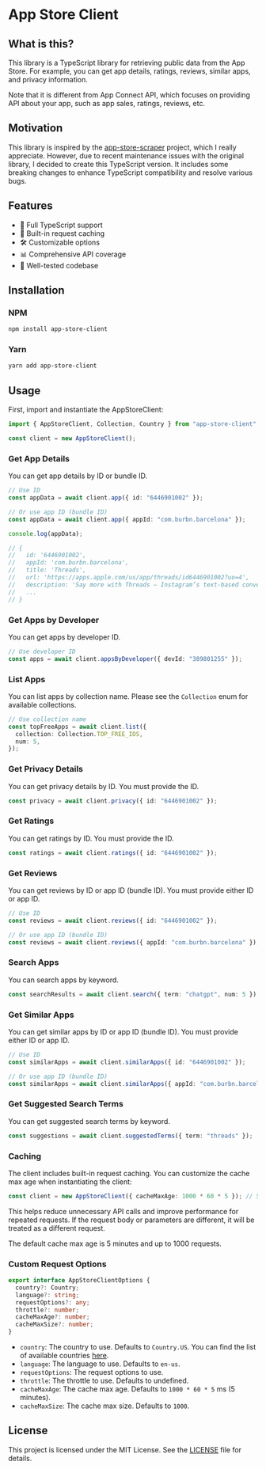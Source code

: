 # App Store Client

## What is this?

This library is a TypeScript library for retrieving public data from the App Store. For example, you can get app details, ratings, reviews, similar apps, and privacy information.

Note that it is different from App Connect API, which focuses on providing API about your app, such as app sales, ratings, reviews, etc.

## Motivation

This library is inspired by the [app-store-scraper](https://github.com/facundoolano/app-store-scraper) project, which I really appreciate. However, due to recent maintenance issues with the original library, I decided to create this TypeScript version. It includes some breaking changes to enhance TypeScript compatibility and resolve various bugs.

## Features

- 🚀 Full TypeScript support
- 🔄 Built-in request caching
- 🛠 Customizable options
- 📊 Comprehensive API coverage
- 🧪 Well-tested codebase

## Installation

### NPM

```bash
npm install app-store-client
```

### Yarn

```bash
yarn add app-store-client
```

## Usage

First, import and instantiate the AppStoreClient:

```typescript
import { AppStoreClient, Collection, Country } from "app-store-client";

const client = new AppStoreClient();
```

### Get App Details

You can get app details by ID or bundle ID.

```typescript
// Use ID
const appData = await client.app({ id: "6446901002" });

// Or use app ID (bundle ID)
const appData = await client.app({ appId: "com.burbn.barcelona" });

console.log(appData);

// {
//   id: '6446901002',
//   appId: 'com.burbn.barcelona',
//   title: 'Threads',
//   url: 'https://apps.apple.com/us/app/threads/id6446901002?uo=4',
//   description: 'Say more with Threads — Instagram’s text-based conversation app.\n' +
//   ...
// }
```

### Get Apps by Developer

You can get apps by developer ID.

```typescript
// Use developer ID
const apps = await client.appsByDeveloper({ devId: "389801255" });
```

### List Apps

You can list apps by collection name. Please see the `Collection` enum for available collections.

```typescript
// Use collection name
const topFreeApps = await client.list({
  collection: Collection.TOP_FREE_IOS,
  num: 5,
});
```

### Get Privacy Details

You can get privacy details by ID. You must provide the ID.

```typescript
const privacy = await client.privacy({ id: "6446901002" });
```

### Get Ratings

You can get ratings by ID. You must provide the ID.

```typescript
const ratings = await client.ratings({ id: "6446901002" });
```

### Get Reviews

You can get reviews by ID or app ID (bundle ID). You must provide either ID or app ID.

```typescript
// Use ID
const reviews = await client.reviews({ id: "6446901002" });

// Or use app ID (bundle ID)
const reviews = await client.reviews({ appId: "com.burbn.barcelona" });
```

### Search Apps

You can search apps by keyword.

```typescript
const searchResults = await client.search({ term: "chatgpt", num: 5 });
```

### Get Similar Apps

You can get similar apps by ID or app ID (bundle ID). You must provide either ID or app ID.

```typescript
// Use ID
const similarApps = await client.similarApps({ id: "6446901002" });

// Or use app ID (bundle ID)
const similarApps = await client.similarApps({ appId: "com.burbn.barcelona" });
```

### Get Suggested Search Terms

You can get suggested search terms by keyword.

```typescript
const suggestions = await client.suggestedTerms({ term: "threads" });
```

### Caching

The client includes built-in request caching. You can customize the cache max age when instantiating the client:

```typescript
const client = new AppStoreClient({ cacheMaxAge: 1000 * 60 * 5 }); // 5 minutes
```

This helps reduce unnecessary API calls and improve performance for repeated requests. If the request body or parameters are different, it will be treated as a different request.

The default cache max age is 5 minutes and up to 1000 requests.

### Custom Request Options

```typescript
export interface AppStoreClientOptions {
  country?: Country;
  language?: string;
  requestOptions?: any;
  throttle?: number;
  cacheMaxAge?: number;
  cacheMaxSize?: number;
}
```

- `country`: The country to use. Defaults to `Country.US`. You can find the list of available countries [here](https://github.com/ngo275/app-store-client/blob/master/src/constants.ts).
- `language`: The language to use. Defaults to `en-us`.
- `requestOptions`: The request options to use.
- `throttle`: The throttle to use. Defaults to undefined.
- `cacheMaxAge`: The cache max age. Defaults to `1000 * 60 * 5` ms (5 minutes).
- `cacheMaxSize`: The cache max size. Defaults to `1000`.

## License

This project is licensed under the MIT License. See the [LICENSE](LICENSE) file for details.
